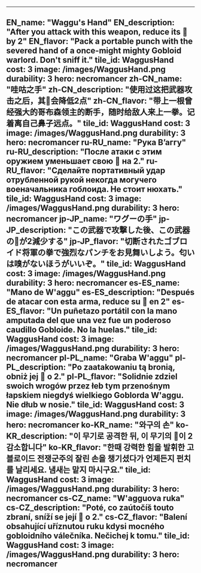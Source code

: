 ---

EN_name: "Waggu's Hand"
EN_description: "After you attack with this weapon, reduce its 🔸 by 2"
EN_flavor: "Pack a portable punch with the severed hand of a once-might mighty Gobloid warlord. Don't sniff it."
tile_id: WaggusHand
cost: 3
image: /images/WaggusHand.png
durability: 3
hero: necromancer
zh-CN_name: "哇咕之手"
zh-CN_description: "使用过这把武器攻击之后，其🔸会降低2点"
zh-CN_flavor: "带上一根曾经强大的哥布森领主的断手，随时给敌人来上一拳。记着离自己鼻子远点。"
tile_id: WaggusHand
cost: 3
image: /images/WaggusHand.png
durability: 3
hero: necromancer
ru-RU_name: "Рука В’аггу"
ru-RU_description: "После атаки с этим оружием уменьшает свою 🔸 на 2."
ru-RU_flavor: "Сделайте портативный удар отрубленной рукой некогда могучего военачальника гоблоида. Не стоит нюхать."
tile_id: WaggusHand
cost: 3
image: /images/WaggusHand.png
durability: 3
hero: necromancer
jp-JP_name: "ワグーの手"
jp-JP_description: "この武器で攻撃した後、この武器の🔸が2減少する"
jp-JP_flavor: "切断されたゴブロイド将軍の拳で強烈なパンチをお見舞いしよう。匂いは嗅がないほうがいいぞ。"
tile_id: WaggusHand
cost: 3
image: /images/WaggusHand.png
durability: 3
hero: necromancer
es-ES_name: "Mano de W'aggu"
es-ES_description: "Después de atacar con esta arma, reduce su 🔸 en 2"
es-ES_flavor: "Un puñetazo portátil con la mano amputada del que una vez fue un poderoso caudillo Gobloide. No la huelas."
tile_id: WaggusHand
cost: 3
image: /images/WaggusHand.png
durability: 3
hero: necromancer
pl-PL_name: "Graba W'aggu"
pl-PL_description: "Po zaatakowaniu tą bronią, obniż jej 🔸 o 2."
pl-PL_flavor: "Solidnie zdziel swoich wrogów przez łeb tym przenośnym łapskiem niegdyś wielkiego Goblorda W'aggu. Nie dłub w nosie."
tile_id: WaggusHand
cost: 3
image: /images/WaggusHand.png
durability: 3
hero: necromancer
ko-KR_name: "와구의 손"
ko-KR_description: "이 무기로 공격한 뒤, 이 무기의 🔸이 2 감소합니다"
ko-KR_flavor: "한때 강력한 힘을 발휘한 고블로이드 전쟁군주의 잘린 손을 챙기셨다가 언제든지 펀치를 날리세요. 냄새는 맡지 마시구요."
tile_id: WaggusHand
cost: 3
image: /images/WaggusHand.png
durability: 3
hero: necromancer
cs-CZ_name: "W'agguova ruka"
cs-CZ_description: "Poté, co zaútočíš touto zbraní, sníží se její 🔸 o 2."
cs-CZ_flavor: "Balení obsahující uříznutou ruku kdysi mocného gobloidního válečníka. Nečichej k tomu."
tile_id: WaggusHand
cost: 3
image: /images/WaggusHand.png
durability: 3
hero: necromancer
---